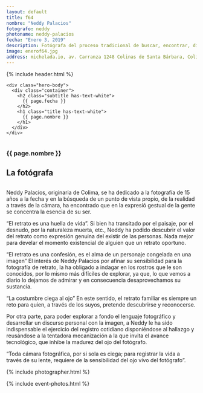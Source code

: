 ```yaml
---
layout: default
title: f64
nombre: "Neddy Palacios"
fotografo: neddy
photoname: neddy-palacios
fecha: "Enero 3, 2019"
description: Fotógrafa del proceso tradicional de buscar, encontrar, disparar, descubrir, revelar y develar.
image: enerof64.jpg
address: michelada.io, av. Carranza 1248 Colinas de Santa Bárbara, Colima.
---
```

<div class="parallax-container">
  <section class="hero is-large has-text-centered parallax intro intro-neddy">
    {% include header.html %}
  
    <div class="hero-body">
      <div class="container">
        <h2 class="subtitle has-text-white">
          {{ page.fecha }}
        </h2>
        <h1 class="title has-text-white">
          {{ page.nombre }}
        </h1>
      </div>
    </div>
  </section>

  <section id="f64" class="hero is-white f64">
    <div class="hero-body">
      <div class="columns">
        <div class="column">
          <div class="column is-three-fifths">
            <h3>{{ page.nombre }}</h3>
            <h1>La fotógrafa</h1>
          </div>
          <div class="column is-three-fifths">
            <p>
            Neddy Palacios, originaria de Colima, se ha dedicado a la fotografía de 15 años a la fecha y en la búsqueda de un punto de vista propio, de la realidad a través de la cámara, ha encontrado que en la expresió gestual de la gente se concentra la esencia de su ser.
            </p>
            <p>
            “El retrato es una huella de vida”.
            Si bien ha transitado por el paisaje, por el desnudo, por la naturaleza muerta, etc., Neddy ha podido descubrir el valor del retrato como expresión genuina del existir de las personas. Nada mejor para develar el momento existencial de alguien que un retrato oportuno.
            </p>
            <p>
            “El retrato es una confesión, es el alma de un personaje congelada en una imagen”
            El interés de Neddy Palacios por afinar su sensibilidad para la fotografía de retrato, la ha obligado a indagar en los rostros que le son conocidos, por lo mismo más difíciles de explorar, ya que, lo que vemos a diario lo dejamos de admirar y en consecuencia desaprovechamos su sustancia.
            </p>
            <p>
            “La costumbre ciega al ojo”
            En este sentido, el retrato familiar es siempre un reto para quien, a través de los suyos, pretende descubrirse y reconocerse.
            </p>
            <p>
            Por otra parte, para poder explorar a fondo el lenguaje fotográfico y desarrollar un discurso personal con la imagen, a Neddy le ha sido indispensable el ejercicio del registro cotidiano disponiéndose al hallazgo y reusándose a la tentadora mecanización a la que invita el avance tecnológico, que inhibe la madurez del ojo del fotógrafo.
            </p>
            <p>
            “Toda cámara fotográfica, por si sola es ciega; para registrar la vida a través de su lente, requiere de la sensibilidad del ojo vivo del fotógrafo”.
            </p>
          </div>
        </div>
      </div>
    </div>
  </section>
  
  <section class="hero is-white event">
    <div class="hero-body">
      <a name="eventos"></a>
      {% include photographer.html %}
    </div>
  </section>
  
  {% include event-photos.html %}
</div>